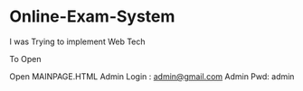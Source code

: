 # Online-Exam-System
I was Trying to implement Web Tech

To Open

Open MAINPAGE.HTML 
Admin Login : admin@gmail.com
Admin Pwd: admin
